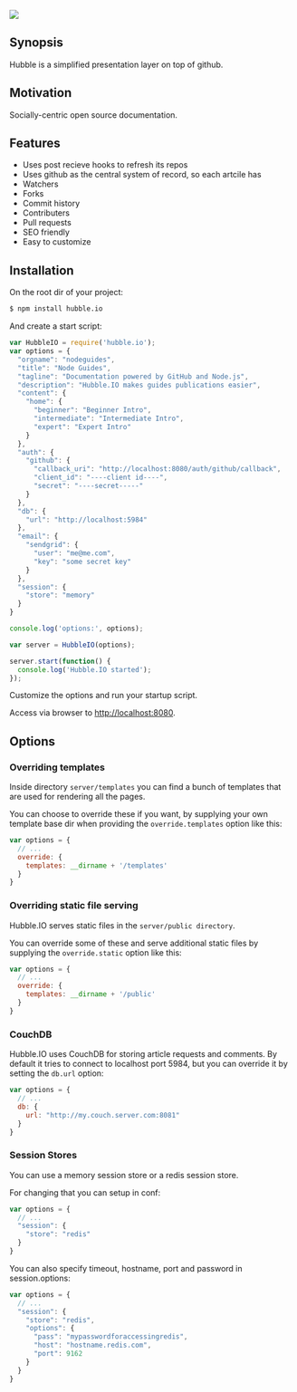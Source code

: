 <br/>
<img src="https://github.com/hubbleio/hubble.io/raw/master/logo.png">

## Synopsis
Hubble is a simplified presentation layer on top of github.

## Motivation
Socially-centric open source documentation.

## Features

 - Uses post recieve hooks to refresh its repos
 - Uses github as the central system of record, so each artcile has
  - Watchers
  - Forks
  - Commit history
  - Contributers
  - Pull requests
 - SEO friendly
 - Easy to customize


## Installation

On the root dir of your project:

```bash
$ npm install hubble.io
```

And create a start script:

```javascript
var HubbleIO = require('hubble.io');
var options = {
  "orgname": "nodeguides",
  "title": "Node Guides",
  "tagline": "Documentation powered by GitHub and Node.js",
  "description": "Hubble.IO makes guides publications easier",
  "content": {
    "home": {
      "beginner": "Beginner Intro",
      "intermediate": "Intermediate Intro",
      "expert": "Expert Intro"
    }
  },
  "auth": {
    "github": {
      "callback_uri": "http://localhost:8080/auth/github/callback", 
      "client_id": "----client id----",
      "secret": "----secret-----"
    }
  },
  "db": {
    "url": "http://localhost:5984"
  },
  "email": {
    "sendgrid": {
      "user": "me@me.com",
      "key": "some secret key"
    }
  },
  "session": {
    "store": "memory"
  }
}

console.log('options:', options); 

var server = HubbleIO(options);

server.start(function() {
  console.log('Hubble.IO started');
});
```

Customize the options and run your startup script.

Access via browser to [http://localhost:8080](http://localhost:8080).

## Options

### Overriding templates

Inside directory `server/templates` you can find a bunch of templates that are used for rendering all the pages.

You can choose to override these if you want, by supplying your own template base dir when providing the `override.templates` option like this:

```javascript
var options = {
  // ...
  override: {
    templates: __dirname + '/templates'
  }
}
```

### Overriding static file serving

Hubble.IO serves static files in the `server/public directory`.

You can override some of these and serve additional static files by supplying the `override.static` option like this:

```javascript
var options = {
  // ...
  override: {
    templates: __dirname + '/public'
  }
}
```

### CouchDB

Hubble.IO uses CouchDB for storing article requests and comments. By default it tries to connect to localhost port 5984, but you can override it by setting the `db.url` option:

```javascript
var options = {
  // ...
  db: {
    url: "http://my.couch.server.com:8081"
  }
}
```

### Session Stores

You can use a memory session store or a redis session store.

For changing that you can setup in conf:

```javascript
var options = {
  // ...
  "session": {
    "store": "redis"
  }
}
```

You can also specify timeout, hostname, port and password in session.options:

```javascript
var options = {
  // ...
  "session": {
    "store": "redis",
    "options": {
      "pass": "mypasswordforaccessingredis",
      "host": "hostname.redis.com",
      "port": 9162
    }
  }
}
```